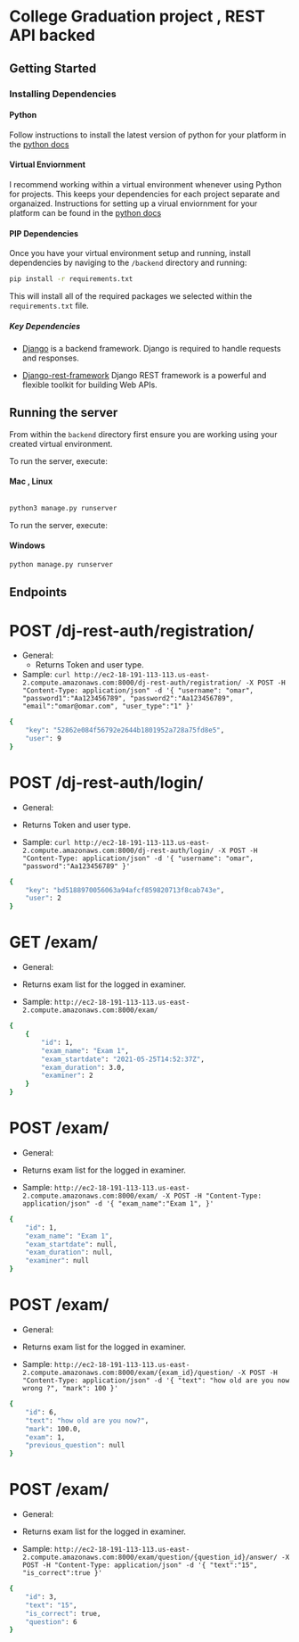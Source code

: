  # College Graduation project , REST API backed



## Getting Started
### Installing Dependencies
#### Python
Follow instructions to install the latest version of python for your platform in the [python docs](https://docs.python.org/3/using/unix.html#getting-and-installing-the-latest-version-of-python)

#### Virtual Enviornment
I recommend working within a virtual environment whenever using Python for projects. This keeps your dependencies for each project separate and organaized. Instructions for setting up a virual enviornment for your platform can be found in the [python docs](https://packaging.python.org/guides/installing-using-pip-and-virtual-environments/)

#### PIP Dependencies
Once you have your virtual environment setup and running, install dependencies by naviging to the `/backend` directory and running:

```bash
pip install -r requirements.txt
```

This will install all of the required packages we selected within the `requirements.txt` file.

##### Key Dependencies
- [Django](https://www.djangoproject.com/)  is a backend framework. Django is required to handle requests and responses.

- [Django-rest-framework](https://www.django-rest-framework.org/) Django REST framework is a powerful and flexible toolkit for building Web APIs.


## Running the server
From within the `backend` directory first ensure you are working using your created virtual environment.

To run the server, execute:
#### Mac , Linux

```bash

python3 manage.py runserver
```

To run the server, execute:
#### Windows

```bash
python manage.py runserver
```
## Endpoints
# POST /dj-rest-auth/registration/
* General:
    - Returns Token and user type.
* Sample: ``` curl http://ec2-18-191-113-113.us-east-2.compute.amazonaws.com:8000/dj-rest-auth/registration/ -X POST -H "Content-Type: application/json" -d
            '{
                "username": "omar",
                "password1":"Aa123456789",
                "password2":"Aa123456789",
                "email":"omar@omar.com",
                "user_type":"1"
                }' 
            ```
```sh
{
    "key": "52862e084f56792e2644b1801952a728a75fd8e5",
    "user": 9
}
```
# POST /dj-rest-auth/login/
* General:
- Returns Token and user type.
* Sample: ``` curl http://ec2-18-191-113-113.us-east-2.compute.amazonaws.com:8000/dj-rest-auth/login/ -X POST -H "Content-Type: application/json" -d
            '{
            "username": "omar",
            "password":"Aa123456789"
            }' 
            ```
```sh
{
    "key": "bd5188970056063a94afcf859820713f8cab743e",
    "user": 2
}
```
# GET /exam/
* General:
- Returns exam list for the logged in examiner.
* Sample: ``` http://ec2-18-191-113-113.us-east-2.compute.amazonaws.com:8000/exam/ ```
```sh
{
    {
        "id": 1,
        "exam_name": "Exam 1",
        "exam_startdate": "2021-05-25T14:52:37Z",
        "exam_duration": 3.0,
        "examiner": 2
    }
}
```
# POST /exam/
* General:
- Returns exam list for the logged in examiner.
* Sample: ``` http://ec2-18-191-113-113.us-east-2.compute.amazonaws.com:8000/exam/ -X POST -H "Content-Type: application/json" -d
            '{
            "exam_name":"Exam 1",
            }' 
            ```
```sh
{
    "id": 1,
    "exam_name": "Exam 1",
    "exam_startdate": null,
    "exam_duration": null,
    "examiner": null
}
```

# POST /exam/
* General:
- Returns exam list for the logged in examiner.
* Sample: ``` http://ec2-18-191-113-113.us-east-2.compute.amazonaws.com:8000/exam/{exam_id}/question/ -X POST -H "Content-Type: application/json" -d
            '{
            "text": "how old are you now wrong ?",
            "mark": 100
            }' 
        ```
```sh
{
    "id": 6,
    "text": "how old are you now?",
    "mark": 100.0,
    "exam": 1,
    "previous_question": null
}
```
# POST /exam/
* General:
- Returns exam list for the logged in examiner.
* Sample: ``` http://ec2-18-191-113-113.us-east-2.compute.amazonaws.com:8000/exam/question/{question_id}/answer/ -X POST -H "Content-Type: application/json" -d
            '{
            "text":"15",
            "is_correct":true
            }' 
        ```
```sh
{
    "id": 3,
    "text": "15",
    "is_correct": true,
    "question": 6
}
```